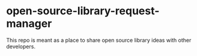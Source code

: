 # open-source-library-request-manager
This repo is meant as a place to share open source library ideas with other developers.
